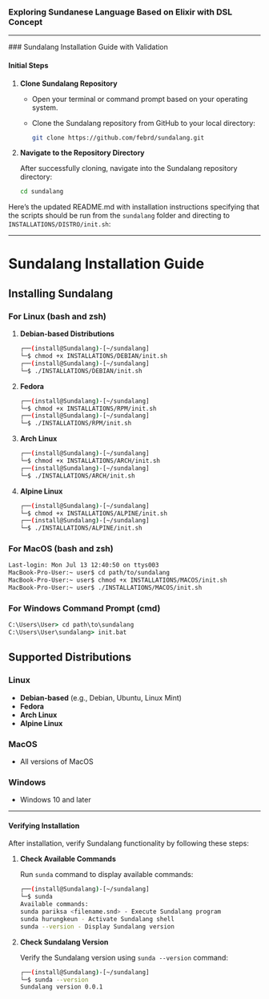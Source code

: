 ### Exploring Sundanese Language Based on Elixir with DSL Concept
<hr>
### Sundalang Installation Guide with Validation

#### Initial Steps

1. **Clone Sundalang Repository**
   - Open your terminal or command prompt based on your operating system.
   - Clone the Sundalang repository from GitHub to your local directory:

     ```bash
     git clone https://github.com/febrd/sundalang.git
     ```


2. **Navigate to the Repository Directory**

   After successfully cloning, navigate into the Sundalang repository directory:

   ```bash
   cd sundalang
   ```

Here’s the updated README.md with installation instructions specifying that the scripts should be run from the `sundalang` folder and directing to `INSTALLATIONS/DISTRO/init.sh`:

---

# Sundalang Installation Guide

## Installing Sundalang

### For Linux (bash and zsh)

1. **Debian-based Distributions**

   ```bash
   ┌──(install@Sundalang)-[~/sundalang]
   └─$ chmod +x INSTALLATIONS/DEBIAN/init.sh
   ┌──(install@Sundalang)-[~/sundalang]
   └─$ ./INSTALLATIONS/DEBIAN/init.sh
   ```

2. **Fedora**

   ```bash
   ┌──(install@Sundalang)-[~/sundalang]
   └─$ chmod +x INSTALLATIONS/RPM/init.sh
   ┌──(install@Sundalang)-[~/sundalang]
   └─$ ./INSTALLATIONS/RPM/init.sh
   ```

3. **Arch Linux**

   ```bash
   ┌──(install@Sundalang)-[~/sundalang]
   └─$ chmod +x INSTALLATIONS/ARCH/init.sh
   ┌──(install@Sundalang)-[~/sundalang]
   └─$ ./INSTALLATIONS/ARCH/init.sh
   ```

4. **Alpine Linux**

   ```bash
   ┌──(install@Sundalang)-[~/sundalang]
   └─$ chmod +x INSTALLATIONS/ALPINE/init.sh
   ┌──(install@Sundalang)-[~/sundalang]
   └─$ ./INSTALLATIONS/ALPINE/init.sh
   ```

### For MacOS (bash and zsh)

```bash
Last-login: Mon Jul 13 12:40:50 on ttys003
MacBook-Pro-User:~ user$ cd path/to/sundalang
MacBook-Pro-User:~ user$ chmod +x INSTALLATIONS/MACOS/init.sh
MacBook-Pro-User:~ user$ ./INSTALLATIONS/MACOS/init.sh
```

### For Windows Command Prompt (cmd)

```cmd
C:\Users\User> cd path\to\sundalang
C:\Users\User\sundalang> init.bat
```

## Supported Distributions

### Linux

- **Debian-based** (e.g., Debian, Ubuntu, Linux Mint)
- **Fedora**
- **Arch Linux**
- **Alpine Linux**

### MacOS

- All versions of MacOS

### Windows

- Windows 10 and later

---

#### Verifying Installation

After installation, verify Sundalang functionality by following these steps:

1. **Check Available Commands**

   Run `sunda` command to display available commands:

   ```bash
   ┌──(install@Sundalang)-[~/sundalang]
   └─$ sunda
   Available commands:
   sunda pariksa <filename.snd> - Execute Sundalang program
   sunda hurungkeun - Activate Sundalang shell
   sunda --version - Display Sundalang version
   ```

2. **Check Sundalang Version**

   Verify the Sundalang version using `sunda --version` command:

   ```bash
   ┌──(install@Sundalang)-[~/sundalang]
   └─$ sunda --version
   Sundalang version 0.0.1
   ```
